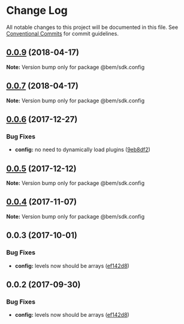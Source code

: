 # Change Log

All notable changes to this project will be documented in this file.
See [Conventional Commits](https://conventionalcommits.org) for commit guidelines.

<a name="0.0.9"></a>
## [0.0.9](https://github.com/bem/bem-sdk/compare/@bem/sdk.config@0.0.7...@bem/sdk.config@0.0.9) (2018-04-17)




**Note:** Version bump only for package @bem/sdk.config

<a name="0.0.7"></a>
## [0.0.7](https://github.com/bem/bem-sdk/compare/@bem/sdk.config@0.0.6...@bem/sdk.config@0.0.7) (2018-04-17)




**Note:** Version bump only for package @bem/sdk.config

<a name="0.0.6"></a>
## [0.0.6](https://github.com/bem/bem-sdk/compare/@bem/sdk.config@0.0.5...@bem/sdk.config@0.0.6) (2017-12-27)


### Bug Fixes

* **config:** no need to dynamically load plugins ([9eb8df2](https://github.com/bem/bem-sdk/commit/9eb8df2))




<a name="0.0.5"></a>
## [0.0.5](https://github.com/bem/bem-sdk/compare/@bem/sdk.config@0.0.4...@bem/sdk.config@0.0.5) (2017-12-12)




**Note:** Version bump only for package @bem/sdk.config

<a name="0.0.4"></a>
## [0.0.4](https://github.com/bem/bem-sdk/compare/@bem/sdk.config@0.0.3...@bem/sdk.config@0.0.4) (2017-11-07)




**Note:** Version bump only for package @bem/sdk.config

<a name="0.0.3"></a>
## 0.0.3 (2017-10-01)


### Bug Fixes

* **config:** levels now should be arrays ([ef142d8](https://github.com/bem/bem-sdk/commit/ef142d8))




<a name="0.0.2"></a>
## 0.0.2 (2017-09-30)


### Bug Fixes

* **config:** levels now should be arrays ([ef142d8](https://github.com/bem/bem-sdk/commit/ef142d8))

